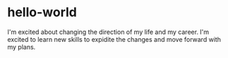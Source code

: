 # hello-world
I'm excited about changing the direction of my life and my career. I'm excited to learn new skills to expidite the changes and move forward with my plans.  
